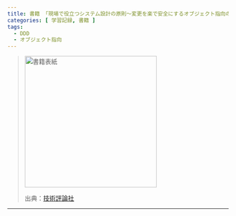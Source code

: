 ```yaml
---
title: 書籍 「現場で役立つシステム設計の原則〜変更を楽で安全にするオブジェクト指向の実践技法」
categories: [ 学習記録, 書籍 ]
tags:
  - DDD
  - オブジェクト指向
---
```


> <img src="https://image.gihyo.co.jp/assets/images/cover/2017/9784774190877.jpg" alt="書籍表紙" width="300">
> 
> 出典：[技術評論社](https://gihyo.jp/book/2017/978-4-7741-9087-7)



--- 
